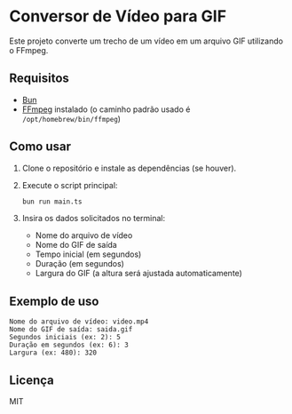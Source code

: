 # Conversor de Vídeo para GIF

Este projeto converte um trecho de um vídeo em um arquivo GIF utilizando o FFmpeg.

## Requisitos

- [Bun](https://bun.sh/)
- [FFmpeg](https://ffmpeg.org/) instalado (o caminho padrão usado é `/opt/homebrew/bin/ffmpeg`)

## Como usar

1. Clone o repositório e instale as dependências (se houver).
2. Execute o script principal:

   ```bash
   bun run main.ts
   ```

3. Insira os dados solicitados no terminal:
   - Nome do arquivo de vídeo
   - Nome do GIF de saída
   - Tempo inicial (em segundos)
   - Duração (em segundos)
   - Largura do GIF (a altura será ajustada automaticamente)

## Exemplo de uso

```text
Nome do arquivo de vídeo: video.mp4
Nome do GIF de saída: saida.gif
Segundos iniciais (ex: 2): 5
Duração em segundos (ex: 6): 3
Largura (ex: 480): 320
```

## Licença

MIT
